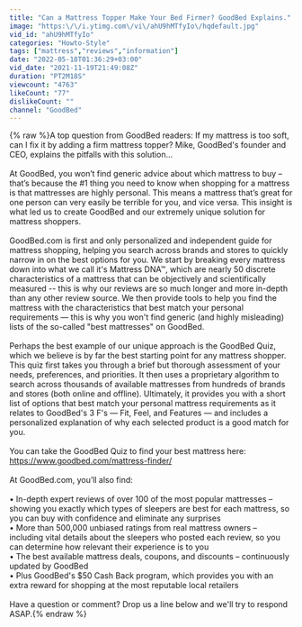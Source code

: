 ```yaml
---
title: "Can a Mattress Topper Make Your Bed Firmer? GoodBed Explains."
image: "https:\/\/i.ytimg.com\/vi\/ahU9hMTfyIo\/hqdefault.jpg"
vid_id: "ahU9hMTfyIo"
categories: "Howto-Style"
tags: ["mattress","reviews","information"]
date: "2022-05-18T01:36:29+03:00"
vid_date: "2021-11-19T21:49:08Z"
duration: "PT2M18S"
viewcount: "4763"
likeCount: "77"
dislikeCount: ""
channel: "GoodBed"
---
```

{% raw %}A top question from GoodBed readers: If my mattress is too soft, can I fix it by adding a firm mattress topper? Mike, GoodBed's founder and CEO, explains the pitfalls with this solution...<br /><br />At GoodBed, you won’t find generic advice about which mattress to buy – that’s because the #1 thing you need to know when shopping for a mattress is that mattresses are highly personal. This means a mattress that’s great for one person can very easily be terrible for you, and vice versa. This insight is what led us to create GoodBed and our extremely unique solution for mattress shoppers.<br /><br />GoodBed.com is first and only personalized and independent guide for mattress shopping, helping you search across brands and stores to quickly narrow in on the best options for you. We start by breaking every mattress down into what we call it's Mattress DNA™, which are nearly 50 discrete characteristics of a mattress that can be objectively and scientifically measured -- this is why our reviews are so much longer and more in-depth than any other review source. We then provide tools to help you find the mattress with the characteristics that best match your personal requirements — this is why you won't find generic (and highly misleading) lists of the so-called &quot;best mattresses&quot; on GoodBed. <br /><br />Perhaps the best example of our unique approach is the GoodBed Quiz, which we believe is by far the best starting point for any mattress shopper. This quiz first takes you through a brief but thorough assessment of your needs, preferences, and priorities. It then uses a proprietary algorithm to search across thousands of available mattresses from hundreds of brands and stores (both online and offline). Ultimately, it provides you with a short list of options that best match your personal mattress requirements as it relates to GoodBed's 3 F's — Fit, Feel, and Features — and includes a personalized explanation of why each selected product is a good match for you.<br /><br />You can take the GoodBed Quiz to find your best mattress here: <a rel="nofollow" target="blank" href="https://www.goodbed.com/mattress-finder/">https://www.goodbed.com/mattress-finder/</a><br /><br />At GoodBed.com, you’ll also find:<br /><br />• In-depth expert reviews of over 100 of the most popular mattresses – showing you exactly which types of sleepers are best for each mattress, so you can buy with confidence and eliminate any surprises<br />• More than 500,000 unbiased ratings from real mattress owners – including vital details about the sleepers who posted each review, so you can determine how relevant their experience is to you<br />• The best available mattress deals, coupons, and discounts – continuously updated by GoodBed<br />• Plus GoodBed's $50 Cash Back program, which provides you with an extra reward for shopping at the most reputable local retailers<br /><br />Have a question or comment?  Drop us a line below and we'll try to respond ASAP.{% endraw %}
